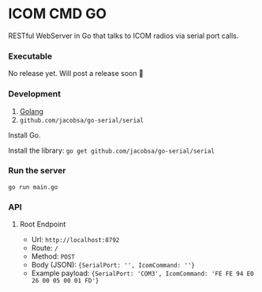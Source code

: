 # ICOM CMD GO

RESTful WebServer in Go that talks to ICOM radios via serial port calls.

### Executable

No release yet. Will post a release soon :tada:

### Development

1. [Golang](https://golang.org/doc/install)
2. `github.com/jacobsa/go-serial/serial`

Install Go.

Install the library: `go get github.com/jacobsa/go-serial/serial`

### Run the server

`go run main.go`

### API

1. Root Endpoint

    * Url: `http://localhost:8792`
    * Route: `/`
    * Method: `POST`
    * Body (JSON): `{SerialPort: '', IcomCommand: ''}`
    * Example payload: `{SerialPort: 'COM3', IcomCommand: 'FE FE 94 E0 26 00 05 00 01 FD'}`
